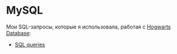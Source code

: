 # MySQL
Мои SQL-запросы, которые я использовала, работая с [Hogwarts Database](https://drive.google.com/drive/u/0/folders/1MC0AttnmlAmugifFlX3hG6pssYZDqpPB):
- [SQL queries](MySQL/sql_Podoprigora_A.pdf)